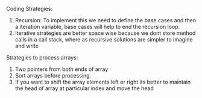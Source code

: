 Coding Strategies:
1. Recursion: To implement this we need to define the base cases and then a iteration variable, base cases will help 
   to end the recursion loop. 
2. Iterative strategies are better space wise because we dont store method calls<related data> in a call stack, where as recursive            solutions are simpler to imagine and write 

Strategies to process arrays:
1.	Two pointers from both ends of array
2.	Sort arrays before processing. 
3. If you want to shift the array elements left or right its better to maintain the head of array at particular index and move the head
